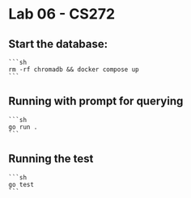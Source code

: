 # Lab 06 - CS272

## Start the database:
    ```sh
    rm -rf chromadb && docker compose up
    ```

## Running with prompt for querying
    ```sh
    go run .
    ```

## Running the test
    ```sh
    go test
    ```